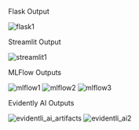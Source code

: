 
Flask Output

![flask1](https://github.com/user-attachments/assets/8ce805c1-d9ef-4fed-ac2e-9ac94b69d9b8)

Streamlit Output

![streamlit1](https://github.com/user-attachments/assets/f0cc501e-9801-467d-8b9c-967b1bbfaefd)

  
MLFlow Outputs

![mlflow1](https://github.com/user-attachments/assets/4661d1df-19e5-4c9e-b048-e71f9d69b9e3)
![mlflow2](https://github.com/user-attachments/assets/b86f2334-41e7-4a49-9428-59733fa78542)
![mlflow3](https://github.com/user-attachments/assets/bec13137-51c1-42c7-b77f-082428ef61c8)


  
Evidently AI Outputs
  
![evidentli_ai_artifacts](https://github.com/user-attachments/assets/a759080d-2e18-43ab-b930-68b5e9425f90)
![evidentli_ai2](https://github.com/user-attachments/assets/7622d4fc-3871-43f0-8895-5c933ecf43bc)

